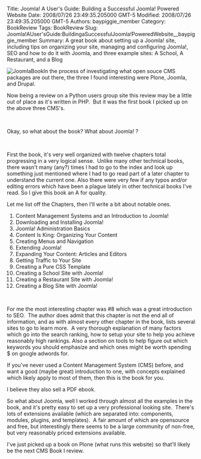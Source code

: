 Title: Joomla! A User's Guide: Building a Successful Joomla! Powered Website
Date: 2008/07/26 23:49:35.205000 GMT-5
Modified: 2008/07/26 23:49:35.205000 GMT-5
Authors: baypiggie_member
Category: BookReview
Tags: BookReview
Slug: Joomla!AUser'sGuide:BuildingaSuccessfulJoomla!PoweredWebsite__baypiggie_member
Summary: A great book about setting up a Joomla! site, including tips on organizing your site, managing and configuring Joomla!, SEO and how to do it with Joomla, and three example sites: A School, A Restaurant, and a Blog

<p><img class="image-left" src="resolveuid/cca1a981d61355164b7cdf3ead55213c" alt="JoomlaBook" />In the process of investigating what open souce CMS packages are out there, the three I found interesting were Plone, Joomla, and Drupal.</p><p>Now being a review on a Python users group site this review may be a little out of place as it's written in PHP.  But it was the first book I picked up on the above three CMS's.</p><p><br /></p><p>Okay, so what about the book? What about Joomla! ?</p><p><br /></p><p>First the book, it's very well organized with twelve chapters total progressing in a very logical sense.  Unlike many other technical books, there wasn't many (any?) times I had to go to the index and look up something just mentioned where I had to go read part of a later chapter to understand the current one. Also there were very few if any typos and/or editing errors which have been a plague lately in other technical books I've read. So I give this book an A for quality.<br /></p><p>Let me list off the Chapters, then I'll write a bit about notable ones.</p><ol><li>Content Management Systems and an Introduction to Joomla!</li><li>Downloading and Installing Joomla!</li><li>Joomla! Administration Basics</li><li>Content Is King: Organizing Your Content</li><li>Creating Menus and Navigation</li><li>Extending Joomla!</li><li>Expanding Your Content: Articles and Editors</li><li>Getting Traffic to Your Site</li><li>Creating a Pure CSS Template</li><li>Creating a School Site with Joomla!</li><li>Creating a Restaurant Site with Joomla!</li><li>Creating a Blog Site with Joomla!</li></ol><br /><p>For me the most interesting chapter was #8 which was a great introduction to SEO.  The author does admit that this chapter is not the end all of information, and as with almost every other chapter in the book, lists several sites to go to learn more.  A very thorough explanation of many factors which go into the search ranking, how to setup your site to help you achieve reasonably high rankings. Also a section on tools to help figure out which keywords you should emphasize and which ones might be worth spending $ on google adwords for.<br /></p><p>If you've never used a Content Management System (CMS) before, and want a good (maybe great) introduction to one, with concepts explained which likely apply to most of them, then this is the book for you.</p><p>I believe they also sell a PDF ebook.</p><p>So what about Joomla, well I worked through almost all the examples in the book, and it's pretty easy to set up a very professional looking site.  There's lots of extensions available (which are separated into: components, modules, plugins, and templates).  A fair amount of which are opensource and free, but interestingly there seems to be a large community of non-free, but very reasonably priced extensions available.</p><p>I've just picked up a book on Plone (what runs this website) so that'll likely be the next CMS Book I review.<br /></p><p><br /></p>
